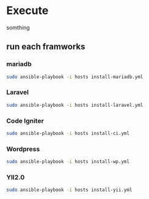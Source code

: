 # Execute

somthing

## run each framworks

### mariadb

```bash
sudo ansible-playbook -i hosts install-mariadb.yml
```

### Laravel

```bash
sudo ansible-playbook -i hosts install-laravel.yml
```

### Code Igniter

```bash
sudo ansible-playbook -i hosts install-ci.yml
```

### Wordpress

```bash
sudo ansible-playbook -i hosts install-wp.yml
```

### YII2.0

```bash
sudo ansible-playbook -i hosts install-yii.yml
```
